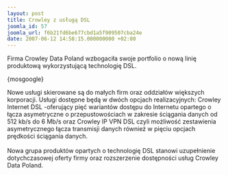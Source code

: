 ```yaml
---
layout: post
title: Crowley z usługą DSL
joomla_id: 57
joomla_url: f6b21fd6be677cbd1a5f909507cba24e
date: 2007-06-12 14:58:15.000000000 +02:00
---
```

Firma Crowley Data Poland wzbogaciła swoje portfolio o nową linię produktową wykorzystującą  technologię DSL.<p>{mosgoogle}</p>Nowe usługi skierowane są do małych firm oraz oddział&oacute;w większych korporacji. Usługi dostępne będą w dw&oacute;ch opcjach realizacyjnych: Crowley Internet DSL -oferujący pięć wariant&oacute;w dostępu do Internetu opartego o łącza asymetryczne o przepustowościach w zakresie ściągania danych od 512 kb/s do 6 Mb/s oraz Crowley IP VPN DSL czyli możliwość zestawienia asymetrycznego łącza transmisji danych r&oacute;wnież w pięciu opcjach prędkości ściągania danych. <br /> <br /> Nowa grupa produkt&oacute;w opartych o technologię DSL stanowi uzupełnienie dotychczasowej oferty firmy oraz rozszerzenie dostępności usług Crowley Data Poland.
